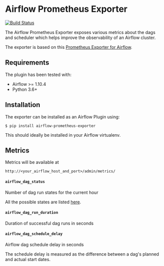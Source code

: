 # Airflow Prometheus Exporter

[![Build Status](https://travis-ci.org/robinhood/airflow-prometheus-exporter.svg?branch=master)](https://travis-ci.org/robinhood/airflow-prometheus-exporter)

The Airflow Prometheus Exporter exposes various metrics about the dags and scheduler which helps improve the observability of an Airflow cluster.

The exporter is based on this [Prometheus Exporter for Airflow](https://github.com/epoch8/airflow-exporter).

## Requirements

The plugin has been tested with:

- Airflow >= 1.10.4
- Python 3.6+

## Installation

The exporter can be installed as an Airflow Plugin using:

```
$ pip install airflow-prometheus-exporter
```

This should ideally be installed in your Airflow virtualenv.

## Metrics

Metrics will be available at

`http://<your_airflow_host_and_port>/admin/metrics/`

#### `airflow_dag_status`

Number of dag run states for the current hour

All the possible states are listed [here](https://github.com/apache/airflow/blob/master/airflow/utils/state.py#L59).

#### `airflow_dag_run_duration`

Duration of successful dag runs in seconds

#### `airflow_dag_schedule_delay`

Airflow dag schedule delay in seconds

The schedule delay is measured as the difference between a dag's planned and actual start dates.
